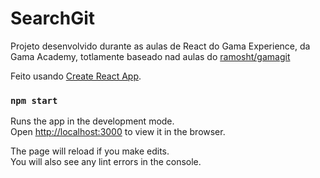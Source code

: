 # SearchGit

Projeto desenvolvido durante as aulas de React do Gama Experience, da Gama Academy, totlamente baseado nad aulas do
[ramosht/gamagit](https://github.com/ramosht/gamagit)

Feito usando [Create React App](https://github.com/facebook/create-react-app).

### `npm start`

Runs the app in the development mode.\
Open [http://localhost:3000](http://localhost:3000) to view it in the browser.

The page will reload if you make edits.\
You will also see any lint errors in the console.
